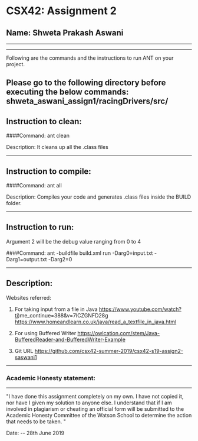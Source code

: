 # CSX42: Assignment 2
## Name: Shweta Prakash Aswani

-----------------------------------------------------------------------
-----------------------------------------------------------------------

Following are the commands and the instructions to run ANT on your project.

Please go to the following directory before executing the below commands:
shweta_aswani_assign1/racingDrivers/src/
-----------------------------------------------------------------------
## Instruction to clean:

####Command: ant clean

Description: It cleans up all the .class files 

-----------------------------------------------------------------------
## Instruction to compile:

####Command: ant all

Description: Compiles your code and generates .class files inside the BUILD folder.

-----------------------------------------------------------------------
## Instruction to run:
Argument 2 will be the debug value ranging from 0 to 4

####Command: ant -buildfile build.xml run -Darg0=input.txt -Darg1=output.txt -Darg2=0


-----------------------------------------------------------------------
## Description:
Websites referred: 
1) For taking input from a file in Java
https://www.youtube.com/watch?ti)me_continue=388&v=7ICZGNFD28g
https://www.homeandlearn.co.uk/java/read_a_textfile_in_java.html

2) For using Buffered Writer 
https://owlcation.com/stem/Java-BufferedReader-and-BufferedWriter-Example

3) Git URL
https://github.com/csx42-summer-2019/csx42-s19-assign2-saswani1
-----------------------------------------------------------------------
### Academic Honesty statement:
-----------------------------------------------------------------------

"I have done this assignment completely on my own. I have not copied
it, nor have I given my solution to anyone else. I understand that if
I am involved in plagiarism or cheating an official form will be
submitted to the Academic Honesty Committee of the Watson School to
determine the action that needs to be taken. "

Date: -- 28th June 2019



